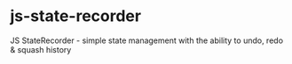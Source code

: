 # js-state-recorder
JS StateRecorder - simple state management with the ability to undo, redo &amp; squash history

